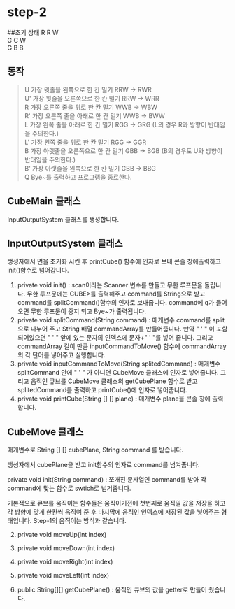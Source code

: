 # step-2

##초기 상태
R R W  
G C W  
G B B 
## 동작
> U  가장 윗줄을 왼쪽으로 한 칸 밀기 RRW -> RWR  
> U' 가장 윗줄을 오른쪽으로 한 칸 밀기 RRW -> WRR  
> R  가장 오른쪽 줄을 위로 한 칸 밀기 WWB -> WBW  
> R' 가장 오른쪽 줄을 아래로 한 칸 밀기 WWB -> BWW  
> L  가장 왼쪽 줄을 아래로 한 칸 밀기 RGG -> GRG (L의 경우 R과 방향이 반대임을 주의한다.)  
> L' 가장 왼쪽 줄을 위로 한 칸 밀기 RGG -> GGR  
> B  가장 아랫줄을 오른쪽으로 한 칸 밀기 GBB -> BGB (B의 경우도 U와 방향이 반대임을 주의한다.)  
> B' 가장 아랫줄을 왼쪽으로 한 칸 밀기 GBB -> BBG  
> Q  Bye~를 출력하고 프로그램을 종료한다.
 
## CubeMain 클래스

InputOutputSystem 클래스를 생성합니다.

## InputOutputSystem 클래스

생성자에서 면을 초기화 시킨 후 printCube() 함수에 인자로 보내 콘솔 창에출력하고 init()함수로 넘어갑니다.

1. private void init() : scan이라는 Scanner 변수를 만들고 무한 루프문을 돌립니다. 무한 루프문에는 CUBE>를 출력해주고 command를 String으로 받고  command를 splitCommand()함수의 인자로 보내줍니다. command에 q가 들어오면 무한 루프문이 중지 되고 Bye~가 출력됩니다. 
2. private void splitCommand(String command) : 매개변수 command를 split으로 나누어 주고 String 배열 commandArray를 만들어줍니다.    만약 " ' " 이 포함되어있으면 " ' " 앞에 있는 문자의 인덱스에 문자+" ' "를 넣어 줍니다.  그리고 commandArray 길이 만큼 inputCommandToMove() 함수에 commandArray의 각 단어를 넣어주고 실행합니다.
3. private void inputCommandToMove(String splitedCommand) : 매개변수 splitCommand 안에      " ' " 가 아니면 CubeMove 클래스에 인자로 넣어줍니다. 그리고 움직인 큐브를 CubeMove 클래스의  getCubePlane 함수로 받고 splitedCommand를 출력하고 printCube()에 인자로 넣어줍니다.
4. private void printCube(String [] [] plane) : 매개변수 plane을 콘솔 창에 출력합니다.

## CubeMove 클래스

매개변수로 String [] [] cubePlane, String command 를 받습니다.

생성자에서 cubePlane을 받고 init함수의 인자로 command를 넘겨줍니다.

private void init(String command) : 쪼개진 문자열인 command를 받아 각 command에 맞는 함수로 swtich로 넘겨줍니다.



기본적으로 큐브를 움직이는 함수들은 움직이기전에 첫번째로 움직일 값을 저장을 하고 각 방향에 맞게 한칸씩 움직여 준 후 마지막에 움직인 인덱스에 저장된 값을 넣어주는 형태입니다. Step-1의 움직이는 방식과 같습니다.

2. private void moveUp(int index)  

3. private void moveDown(int index)

4. private void moveRight(int index)

5. private void moveLeft(int index)

6. public String[][] getCubePlane() : 움직인 큐브의 값을 getter로 만들어 줬습니다.